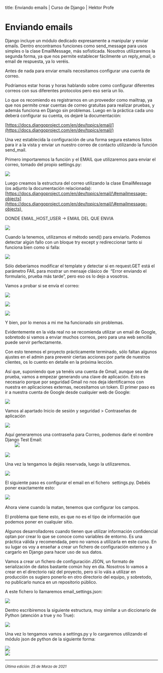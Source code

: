 title: Enviando emails | Curso de Django | Hektor Profe 

# Enviando emails

Django incluye un módulo dedicado expresamente a manipular y enviar
emails. Dentro encontramos funciones como send\_message para usos
simples o la clase EmailMessage, más sofisticada. Nosotros utilizaremos
la segunda forma, ya que nos permite establecer fácilmente un
reply\_email, o email de respuesta, ya lo veréis.

Antes de nada para enviar emails necesitamos configurar una cuenta de
correo.

Podríamos estar horas y horas hablando sobre como configurar diferentes
correos con sus diferentes protocolos pero eso sería un lío.

Lo que os recomiendo es registrarnos en un proveedor como mailtrap, ya
que nos permite crear cuentas de correo gratuitas para realizar pruebas,
y además funciona en Django sin problemas. Luego en la práctica cada uno
deberá configurar su cuenta, os dejaré la documentación:

[https://docs.djangoproject.com/en/dev/topics/email/](https://docs.djangoproject.com/en/dev/topics/email/)


Una vez establecida la configuración de una forma segura estamos listos
para ir a la vista y enviar un nuestro correo de contacto utilizando la
función send\_mail.

Primero importaremos la función y el EMAIL que utilizaremos para enviar
el correo, tomado del propio settings.py:

![]({{cdn}}/django/images/image79.png)

Luego creamos la estructura del correo utilizando la clase EmailMessage
(os adjunto la documentación relacionada):\
[https://docs.djangoproject.com/en/dev/topics/email/\#emailmessage-objects](https://docs.djangoproject.com/en/dev/topics/email/\#emailmessage-objects) 

DONDE EMAIL\_HOST\_USER -\> EMAIL DEL QUE ENVIA

![]({{cdn}}/django/images/image288.png)

Cuando la tenemos, utilizamos el método send() para enviarlo. Podemos
detectar algún fallo con un bloque try except y redireccionar tanto si
funciona bien como si falla:

![]({{cdn}}/django/images/image159.png)

Sólo deberíamos modificar el template y detectar si en request.GET está
el parámetro FAIL para mostrar un mensaje clásico de  “Error enviando el
formulario, prueba más tarde”, pero eso os lo dejo a vosotros.

Vamos a probar si se envía el correo:

![]({{cdn}}/django/images/image39.png)

![]({{cdn}}/django/images/image432.png)

![]({{cdn}}/django/images/image438.png)

Y bien, por lo menos a mi me ha funcionado sin problemas.

Evidentemente en la vida real no se recomienda utilizar un email de
Google, sobretodo si vamos a enviar muchos correos, pero para una web
sencilla puede servir perfectamente.

Con esto tenemos el proyecto prácticamente terminado, sólo faltan
algunos ajustes en el admin para prevenir ciertas acciones por parte de
nuestros clientes, os lo cuento en detalle en la próxima lección.

Así que, suponiendo que ya tenéis una cuenta de Gmail, aunque sea de
prueba, vamos a empezar generando una clave de aplicación. Esto es
necesario porque por seguridad Gmail no nos deja identificarnos con
nuestra en aplicaciones externas, necesitamos un token. El primer paso
es ir a nuestra cuenta de Google desde cualquier web de Google:

![]({{cdn}}/django/images/image724.png)

Vamos al apartado Inicio de sesión y seguridad \> Contraseñas de
aplicación

![]({{cdn}}/django/images/image787.png)

Aquí generaremos una contraseña para Correo, podemos darle el nombre
Django Test Email:\
        ![]({{cdn}}/django/images/image305.png)

![]({{cdn}}/django/images/image4.png)

Una vez la tengamos la dejáis reservada, luego la utilizaremos.

![]({{cdn}}/django/images/image360.png)

El siguiente paso es configurar el email en el fichero  settings.py.
Debéis poner exactamente esto:

![]({{cdn}}/django/images/image748.png) 

Ahora viene cuando la matan, tenemos que configurar los campos.

El problema que tiene esto, es que no es el tipo de información que
podemos poner en cualquier sitio.

Algunos desarrolladores cuando tienen que utilizar información
confidencial optan por crear lo que se conoce como variables de entorno.
Es una práctica válida y recomendada, pero no vamos a utilizarla en este
curso. En su lugar os voy a enseñar a crear un fichero de configuración
externo y a cargarlo en Django para hacer uso de sus datos.

Vamos a crear un fichero de configuración JSON, un formato de
serialización de datos bastante común hoy en día. Nosotros lo vamos a
crear en el directorio raíz del proyecto, pero si lo váis a utilizar en
producción os sugiero ponerlo en otro directorio del equipo, y
sobretodo, no publicarlo nunca en un repositorio público.

A este fichero lo llamaremos email\_settings.json:

![]({{cdn}}/django/images/image224.png)

Dentro escribiremos la siguiente estructura, muy similar a un
diccionario de Python (atención a true y no True):

![]({{cdn}}/django/images/image298.png)

Una vez lo tengamos vamos a settings.py y lo cargaremos utilizando el
módulo json de python de la siguiente forma:

![]({{cdn}}/django/images/image251.png)\
![]({{cdn}}/django/images/image739.png)


___
<small class="edited"><i>Última edición: 25 de Marzo de 2021</i></small>